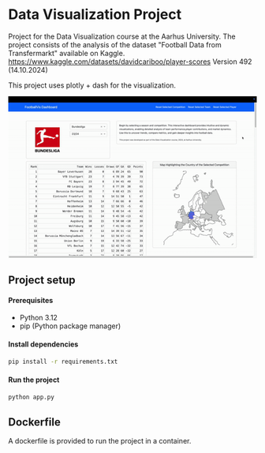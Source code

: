 # Data Visualization Project
Project for the Data Visualization course at the Aarhus University. The project consists of the analysis of the dataset "Football Data from Transfermarkt" available on Kaggle.
https://www.kaggle.com/datasets/davidcariboo/player-scores
Version 492 (14.10.2024)

This project uses plotly + dash for the visualization.

![Project Demo](demo.gif)


## Project setup
#### Prerequisites
- Python 3.12
- pip (Python package manager)
#### Install dependencies
```sh
pip install -r requirements.txt
```
#### Run the project
```sh
python app.py
```

## Dockerfile
A dockerfile is provided to run the project in a container.

